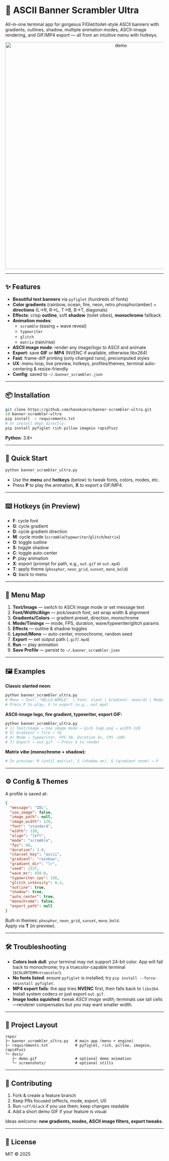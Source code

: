 # 🎨 ASCII Banner Scrambler Ultra

All-in-one terminal app for gorgeous FIGlet/toilet-style ASCII banners with gradients, outlines, shadow, multiple animation modes, ASCII-image rendering, and GIF/MP4 export — all from an intuitive menu with hotkeys.

<p align="center">
  <img alt="demo" src="docs/demo.gif" width="720">
</p>

---

## ✨ Features

- **Beautiful text banners** via `pyfiglet` (hundreds of fonts)
- **Color gradients** (rainbow, ocean, fire, neon, retro phosphor/amber) + **directions** (L→R, R→L, T→B, B→T, diagonals)
- **Effects**: crisp **outline**, soft **shadow** (toilet vibes), **monochrome** fallback
- **Animation modes**:
  - `scramble` (easing + wave reveal)
  - `typewriter`
  - `glitch`
  - `matrix` (rain/rise)
- **ASCII image mode**: render any image/logo to ASCII and animate
- **Export**: save **GIF** or **MP4** (NVENC if available, otherwise libx264)
- **Fast**: frame-diff printing (only changed runs), precomputed styles
- **UX**: menu loop, live preview, hotkeys, profiles/themes, terminal auto-centering & resize-friendly
- **Config**: saved to `~/.banner_scrambler.json`

---

## 📦 Installation

```bash
git clone https://github.com/havokzero/banner-scrambler-ultra.git
cd banner-scrambler-ultra
pip install -r requirements.txt
# or install deps directly:
pip install pyfiglet rich pillow imageio rapidfuzz
```

**Python**: 3.8+

---

## 🚀 Quick Start

```bash
python banner_scrambler_ultra.py
```

- Use the **menu** and **hotkeys** (below) to tweak fonts, colors, modes, etc.
- Press **P** to play the animation, **X** to export a GIF/MP4.

---

## ⌨️ Hotkeys (in Preview)

- **F**: cycle font
- **G**: cycle gradient
- **D**: cycle gradient direction
- **M**: cycle mode (`scramble`/`typewriter`/`glitch`/`matrix`)
- **O**: toggle outline
- **S**: toggle shadow
- **C**: toggle auto-center
- **P**: play animation
- **X**: export (prompt for path, e.g., `out.gif` or `out.mp4`)
- **T**: apply theme (`phosphor`, `neon_grid`, `sunset`, `mono_bold`)
- **Q**: back to menu

---

## 🧭 Menu Map

1. **Text/Image** — switch to ASCII image mode or set message text  
2. **Font/Width/Align** — pick/search font, set wrap width & alignment  
3. **Gradients/Colors** — gradient preset, direction, monochrome  
4. **Mode/Timings** — mode, FPS, duration, wave/typewriter/glitch params  
5. **Effects** — outline & shadow toggles  
6. **Layout/Mono** — auto-center, monochrome, random seed  
7. **Export** — set output path (`.gif`/`.mp4`)  
8. **Run** — play animation  
9. **Save Profile** — persist to `~/.banner_scrambler.json`

---

## 🖼️ Examples

**Classic slanted neon:**
```bash
python banner_scrambler_ultra.py
# Menu → Text: "HELLO WORLD"  | Font: slant | Gradient: neon/d1 | Mode: scramble
# Press P to play, X to export (e.g., out.mp4)
```

**ASCII-image logo, fire gradient, typewriter, export GIF:**
```bash
python banner_scrambler_ultra.py
# 1) Text/Image → Use image mode → pick logo.png → width 120
# 3) Gradient → fire / tb
# 4) Mode → typewriter, FPS 50, Duration 4s, CPS ~180
# 7) Export → out.gif  → Press X to render
```

**Matrix vibe (monochrome + shadow):**
```bash
# In preview: M (until matrix), S (shadow on), G (gradient none) → P
```

---

## ⚙️ Config & Themes

A profile is saved at:

```json
{
  "message": "ZDL",
  "use_image": false,
  "image_path": null,
  "image_width": 120,
  "font": "standard",
  "width": 120,
  "align": "left",
  "mode": "scramble",
  "fps": 60,
  "duration": 3.0,
  "charset_key": "ascii",
  "gradient": "rainbow",
  "gradient_dir": "lr",
  "seed": 1337,
  "wave_ms": 450.0,
  "typewriter_cps": 150,
  "glitch_intensity": 0.3,
  "outline": true,
  "shadow": true,
  "auto_center": true,
  "monochrome": false,
  "export_path": null
}
```

Built-in themes: `phosphor`, `neon_grid`, `sunset`, `mono_bold`.  
Apply via **T** (in preview).

---

## 🛠️ Troubleshooting

- **Colors look dull**: your terminal may not support 24-bit color. App will fall back to monochrome; try a truecolor-capable terminal (`$COLORTERM=truecolor`).
- **No fonts listed**: ensure `pyfiglet` is installed; try `pip install --force-reinstall pyfiglet`.
- **MP4 export fails**: the app tries **NVENC** first, then falls back to `libx264`. Install system codecs or just export `out.gif`.
- **Image looks squished**: tweak *ASCII image width*; terminals use tall cells—renderer compensates but you may want smaller width.

---

## 📁 Project Layout

```
repo/
├─ banner_scrambler_ultra.py   # main app (menu + engine)
├─ requirements.txt            # pyfiglet, rich, pillow, imageio, rapidfuzz
└─ docs/
   ├─ demo.gif                 # optional demo animation
   └─ screenshots/             # optional stills
```

---

## 🤝 Contributing

1. Fork & create a feature branch  
2. Keep PRs focused (effects, mode, export, UI)  
3. Run `ruff/black` if you use them; keep changes readable  
4. Add a short demo GIF if your feature is visual

Ideas welcome: **new gradients, modes, ASCII image filters, export tweaks**.

---

## 📜 License

MIT © 2025
